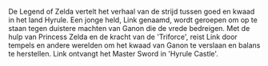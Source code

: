  De Legend of Zelda vertelt het verhaal van de strijd tussen goed en kwaad in het land Hyrule.
Een jonge held, Link genaamd, wordt geroepen om op te staan tegen duistere machten van Ganon die de vrede bedreigen.
Met de hulp van Princess Zelda en de kracht van de 'Triforce', reist Link door tempels en andere werelden om het kwaad van Ganon te verslaan en balans te herstellen.
Link ontvangt het Master Sword in 'Hyrule Castle'.
